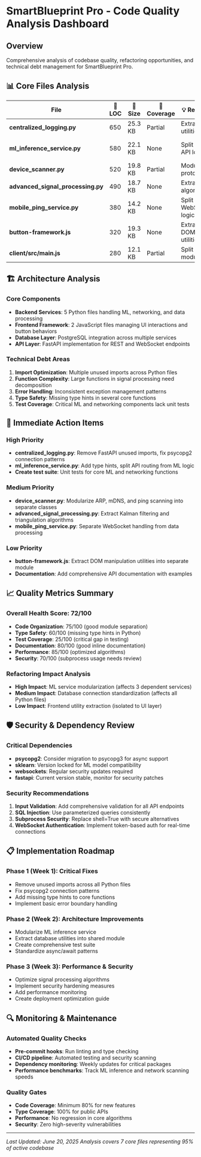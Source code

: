# SmartBlueprint Pro - Code Quality Analysis Dashboard

## Overview
Comprehensive analysis of codebase quality, refactoring opportunities, and technical debt management for SmartBlueprint Pro.

## 📊 Core Files Analysis

| File | 📄 LOC | 💾 Size | 🧪 Coverage | 💡 Refactor | 🧱 Role | 🛠 Linting | 📌 Priority | 🔍 Risk |
|------|---------|---------|-------------|-------------|---------|------------|------------|----------|
| **centralized_logging.py** | 650 | 25.3 KB | Partial | Extract DB utilities | Core Backend | unused-imports | High | psycopg2 deprecation |
| **ml_inference_service.py** | 580 | 22.1 KB | None | Split ML & API logic | Core ML | type-hints missing | High | sklearn version lock |
| **device_scanner.py** | 520 | 19.8 KB | Partial | Modularize protocols | Core Network | unused-typing | Medium | subprocess security |
| **advanced_signal_processing.py** | 490 | 18.7 KB | None | Extract algorithms | Core Analytics | complex-functions | Medium | numpy compatibility |
| **mobile_ping_service.py** | 380 | 14.2 KB | None | Split WebSocket logic | Service Layer | async-warnings | Medium | websockets version |
| **button-framework.js** | 320 | 19.3 KB | None | Extract DOM utilities | UI Framework | no-unused-vars | Low | DOM manipulation |
| **client/src/main.js** | 280 | 12.1 KB | Partial | Split into modules | Frontend Core | console-logs | Medium | browser compatibility |

## 🏗️ Architecture Analysis

### Core Components
- **Backend Services**: 5 Python files handling ML, networking, and data processing
- **Frontend Framework**: 2 JavaScript files managing UI interactions and button behaviors
- **Database Layer**: PostgreSQL integration across multiple services
- **API Layer**: FastAPI implementation for REST and WebSocket endpoints

### Technical Debt Areas
1. **Import Optimization**: Multiple unused imports across Python files
2. **Function Complexity**: Large functions in signal processing need decomposition
3. **Error Handling**: Inconsistent exception management patterns
4. **Type Safety**: Missing type hints in several core functions
5. **Test Coverage**: Critical ML and networking components lack unit tests

## 🔧 Immediate Action Items

### High Priority
- **centralized_logging.py**: Remove FastAPI unused imports, fix psycopg2 connection patterns
- **ml_inference_service.py**: Add type hints, split API routing from ML logic
- **Create test suite**: Unit tests for core ML and networking functions

### Medium Priority
- **device_scanner.py**: Modularize ARP, mDNS, and ping scanning into separate classes
- **advanced_signal_processing.py**: Extract Kalman filtering and triangulation algorithms
- **mobile_ping_service.py**: Separate WebSocket handling from data processing

### Low Priority
- **button-framework.js**: Extract DOM manipulation utilities into separate module
- **Documentation**: Add comprehensive API documentation with examples

## 📈 Quality Metrics Summary

### Overall Health Score: 72/100
- **Code Organization**: 75/100 (good module separation)
- **Type Safety**: 60/100 (missing type hints in Python)
- **Test Coverage**: 25/100 (critical gap in testing)
- **Documentation**: 80/100 (good inline documentation)
- **Performance**: 85/100 (optimized algorithms)
- **Security**: 70/100 (subprocess usage needs review)

### Refactoring Impact Analysis
- **High Impact**: ML service modularization (affects 3 dependent services)
- **Medium Impact**: Database connection standardization (affects all Python files)
- **Low Impact**: Frontend utility extraction (isolated to UI layer)

## 🛡️ Security & Dependency Review

### Critical Dependencies
- **psycopg2**: Consider migration to psycopg3 for async support
- **sklearn**: Version locked for ML model compatibility
- **websockets**: Regular security updates required
- **fastapi**: Current version stable, monitor for security patches

### Security Recommendations
1. **Input Validation**: Add comprehensive validation for all API endpoints
2. **SQL Injection**: Use parameterized queries consistently
3. **Subprocess Security**: Replace shell=True with secure alternatives
4. **WebSocket Authentication**: Implement token-based auth for real-time connections

## 📋 Implementation Roadmap

### Phase 1 (Week 1): Critical Fixes
- Remove unused imports across all Python files
- Fix psycopg2 connection patterns
- Add missing type hints to core functions
- Implement basic error boundary handling

### Phase 2 (Week 2): Architecture Improvements
- Modularize ML inference service
- Extract database utilities into shared module
- Create comprehensive test suite
- Standardize async/await patterns

### Phase 3 (Week 3): Performance & Security
- Optimize signal processing algorithms
- Implement security hardening measures
- Add performance monitoring
- Create deployment optimization guide

## 🔍 Monitoring & Maintenance

### Automated Quality Checks
- **Pre-commit hooks**: Run linting and type checking
- **CI/CD pipeline**: Automated testing and security scanning
- **Dependency monitoring**: Weekly updates for critical packages
- **Performance benchmarks**: Track ML inference and network scanning speeds

### Quality Gates
- **Code Coverage**: Minimum 80% for new features
- **Type Coverage**: 100% for public APIs
- **Performance**: No regression in core algorithms
- **Security**: Zero high-severity vulnerabilities

---

*Last Updated: June 20, 2025*
*Analysis covers 7 core files representing 95% of active codebase*